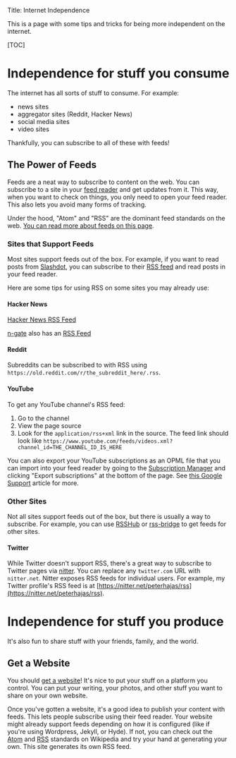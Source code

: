Title: Internet Independence

This is a page with some tips and tricks for being more independent on the internet.

[TOC]

# Independence for stuff you consume

The internet has all sorts of stuff to consume. For example:

- news sites
- aggregator sites (Reddit, Hacker News)
- social media sites
- video sites

Thankfully, you can subscribe to all of these with feeds!

## The Power of Feeds

Feeds are a neat way to subscribe to content on the web. You can subscribe to a site in your [feed reader](https://www.youneedfeeds.com/web-based) and get updates from it. This way, when you want to check on things, you only need to open your feed reader. This also lets you avoid many forms of tracking.

Under the hood, "Atom" and "RSS" are the dominant feed standards on the web. [You can read more about feeds on this page](https://aboutfeeds.com).

### Sites that Support Feeds

Most sites support feeds out of the box. For example, if you want to read posts from [Slashdot](https://slashdot.org), you can subscribe to their [RSS feed](http://rss.slashdot.org/Slashdot/slashdotMain) and read posts in your feed reader.

Here are some tips for using RSS on some sites you may already use:

#### Hacker News

[Hacker News RSS Feed](https://news.ycombinator.com/rss)

[n-gate](http://n-gate.com) also has an [RSS Feed](http://n-gate.com/index.rss)

#### Reddit

Subreddits can be subscribed to with RSS using `https://old.reddit.com/r/the_subreddit_here/.rss`.

#### YouTube

To get any YouTube channel's RSS feed:

1. Go to the channel
2. View the page source 
3. Look for the `application/rss+xml` link in the source. The feed link should look like `https://www.youtube.com/feeds/videos.xml?channel_id=THE_CHANNEL_ID_IS_HERE` 

You can also export your YouTube subscriptions as an OPML file that you can import into your feed reader by going to the [Subscription Manager](https://www.youtube.com/subscription_manager) and clicking "Export subscriptions" at the bottom of the page. See [this Google Support](https://support.google.com/youtube/answer/6224202?hl=en) article for more.

### Other Sites

Not all sites support feeds out of the box, but there is usually a way to subscribe. For example, you can use [RSSHub](https://github.com/DIYgod/RSSHub) or [rss-bridge](https://github.com/RSS-Bridge/rss-bridge) to get feeds for other sites.

#### Twitter

While Twitter doesn't support RSS, there's a great way to subscribe to Twitter pages via [nitter](https://nitter.net). You can replace any `twitter.com` URL with `nitter.net`. Nitter exposes RSS feeds for individual users. For example, my Twitter profile's RSS feed is at [https://nitter.net/peterhajas/rss](https://nitter.net/peterhajas/rss).

# Independence for stuff you produce

It's also fun to share stuff with your friends, family, and the world.

## Get a Website

You should [get a website](/blog/get_a_website.html)! It's nice to put your stuff on a platform you control. You can put your writing, your photos, and other stuff you want to share on your own website.

Once you've gotten a website, it's a good idea to publish your content with feeds. This lets people subscribe using their feed reader. Your website might already support feeds depending on how it is configured (like if you're using Wordpress, Jekyll, or Hyde). If not, you can check out the [Atom](https://en.wikipedia.org/wiki/Atom_(Web_standard)) and [RSS](https://en.wikipedia.org/wiki/RSS) standards on Wikipedia and try your hand at generating your own. This site generates its own RSS feed.

